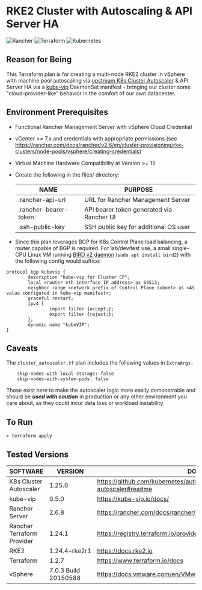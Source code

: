 # RKE2 Cluster with Autoscaling  & API Server HA
![Rancher](https://img.shields.io/badge/rancher-%230075A8.svg?style=for-the-badge&logo=rancher&logoColor=white) ![Terraform](https://img.shields.io/badge/terraform-%235835CC.svg?style=for-the-badge&logo=terraform&logoColor=white) 	![Kubernetes](https://img.shields.io/badge/kubernetes-%23326ce5.svg?style=for-the-badge&logo=kubernetes&logoColor=white)

## Reason for Being
This Terraform plan is for creating a multi-node RKE2 cluster in vSphere with machine pool autoscaling via [upstream K8s Cluster Autoscaler](https://github.com/kubernetes/autoscaler) & API Server HA via a [kube-vip](https://kube-vip.io/) DaemonSet manifest - bringing our cluster some "cloud-provider-like" behavior in the comfort of our own datacenter.

## Environment Prerequisites 
- Functional Rancher Management Server with vSphere Cloud Credential
- vCenter >= 7.x and credentials with appropriate permissions (see https://rancher.com/docs/rancher/v2.6/en/cluster-provisioning/rke-clusters/node-pools/vsphere/creating-credentials)
- Virtual Machine Hardware Compatibility at Version >= 15
- Create the following in the files/ directory:

    | NAME | PURPOSE |
    | ------ | ------ |
    | .rancher-api-url | URL for Rancher Management Server
    | .rancher-bearer-token | API bearer token generated via Rancher UI
    | .ssh-public-key | SSH public key for additional OS user
- Since this plan leverages BGP for K8s Control Plane load balancing, a router capable of BGP is required.  For lab/dev/test use, a small single-CPU Linux VM running [BIRD v2 daemon](https://bird.network.cz/?get_doc&f=bird.html&v=20) (`sudo apt install bird2`) with the following config would suffice:

```
protocol bgp kubevip {
        description "kube-vip for Cluster CP";
        local <router eth interface IP address> as 64513;
        neighbor range <network prefix of Control Plane subnet> as <AS value configured in kube-vip manifest>;
        graceful restart;
        ipv4 {
                import filter {accept;};
                export filter {reject;};
        };
        dynamic name "kubeVIP";
}
```

## Caveats
The `cluster_autoscaler.tf` plan includes the following values in `ExtraArgs:`
```
    skip-nodes-with-local-storage: false
    skip-nodes-with-system-pods: false
```
Those exist here to make the autoscaler logic more easily demonstrable and should be **_used with caution_** in production or any other environment you care about, as they could incur data loss or workload instability.

## To Run
    > terraform apply

## Tested Versions

| SOFTWARE | VERSION | DOCS |
| ------ | ------ | ------ |
| K8s Cluster Autoscaler | 1.25.0 | https://github.com/kubernetes/autoscaler/tree/master/charts/cluster-autoscaler#readme
| kube-vip | 0.5.0 | https://kube-vip.io/docs/
| Rancher Server | 2.6.8 | https://rancher.com/docs/rancher/v2.6/en/overview
| Rancher Terraform Provider| 1.24.1 | https://registry.terraform.io/providers/rancher/rancher2/latest/docs
| RKE2 | 1.24.4+rke2r1 | https://docs.rke2.io
| Terraform | 1.2.7 | https://www.terraform.io/docs
| vSphere | 7.0.3 Build 20150588 | https://docs.vmware.com/en/VMware-vSphere/index.html